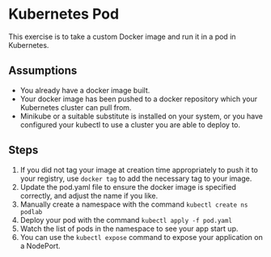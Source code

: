 # Kubernetes Pod

This exercise is to take a custom Docker image and run it in a pod in Kubernetes.

## Assumptions

- You already have a docker image built.
- Your docker image has been pushed to a docker repository which your Kubernetes cluster can pull from.
- Minikube or a suitable substitute is installed on your system, or you have configured your kubectl to use a cluster you are able to deploy to.

## Steps

1. If you did not tag your image at creation time appropriately to push it to your registry, use ```docker tag``` to add the necessary tag to your image.
2. Update the pod.yaml file to ensure the docker image is specified correctly, and adjust the name if you like.
3. Manually create a namespace with the command ```kubectl create ns podlab```
4. Deploy your pod with the command ```kubectl apply -f pod.yaml```
5. Watch the list of pods in the namespace to see your app start up.
6. You can use the ```kubectl expose``` command to expose your application on a NodePort.
